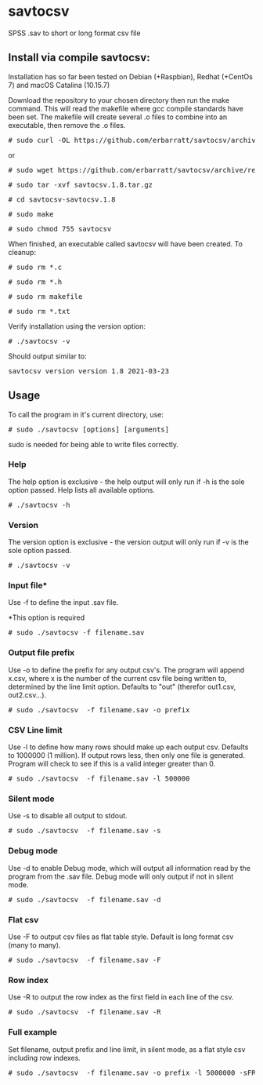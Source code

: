 # savtocsv
SPSS .sav to short or long format csv file

<h2>Install via compile savtocsv:</h2>

Installation has so far been tested on Debian (+Raspbian), Redhat (+CentOs 7) and macOS Catalina (10.15.7)

Download the repository to your chosen directory then run the make command. This will read the makefile where gcc compile standards have been set. The makefile will create several .o files to combine into an executable, then remove the .o files.

<pre># sudo curl -OL https://github.com/erbarratt/savtocsv/archive/refs/tags/savtocsv.1.8.tar.gz</pre>

or

<pre># sudo wget https://github.com/erbarratt/savtocsv/archive/refs/tags/savtocsv.1.8.tar.gz</pre>

<pre># sudo tar -xvf savtocsv.1.8.tar.gz</pre>
<pre># cd savtocsv-savtocsv.1.8</pre>
<pre># sudo make</pre>
<pre># sudo chmod 755 savtocsv</pre>

When finished, an executable called savtocsv will have been created. To cleanup:

<pre># sudo rm *.c</pre>
<pre># sudo rm *.h</pre>
<pre># sudo rm makefile</pre>
<pre># sudo rm *.txt</pre>

Verify installation using the version option:

<pre># ./savtocsv -v</pre>

Should output similar to:

<pre>savtocsv version version 1.8 2021-03-23</pre>

<h2>Usage</h2>

To call the program in it's current directory, use:

<pre># sudo ./savtocsv [options] [arguments]</pre>

sudo is needed for being able to write files correctly.

<h3>Help</h3>

The help option is exclusive - the help output will only run if -h is the sole option passed. Help lists all available options.

<pre># ./savtocsv -h</pre>

<h3>Version</h3>

The version option is exclusive - the version output will only run if -v is the sole option passed.

<pre># ./savtocsv -v</pre>

<h3>Input file*</h3>

Use -f to define the input .sav file.

*This option is required

<pre># sudo ./savtocsv -f filename.sav</pre>

<h3>Output file prefix</h3>

Use -o to define the prefix for any output csv's. The program will append x.csv, where x is the number of the current csv file being written to, determined by the line limit option. Defaults to "out" (therefor out1.csv, out2.csv...).

<pre># sudo ./savtocsv  -f filename.sav -o prefix</pre>

<h3>CSV Line limit</h3>

Use -l to define how many rows should make up each output csv. Defaults to 1000000 (1 million). If output rows less, then only one file is generated. Program will check to see if this is a valid integer greater than 0.

<pre># sudo ./savtocsv  -f filename.sav -l 500000</pre>

<h3>Silent mode</h3>

Use -s to disable all output to stdout.

<pre># sudo ./savtocsv  -f filename.sav -s</pre>

<h3>Debug mode</h3>

Use -d to enable Debug mode, which will output all information read by the program from the .sav file. Debug mode will only output if not in silent mode.

<pre># sudo ./savtocsv  -f filename.sav -d</pre>

<h3>Flat csv</h3>

Use -F to output csv files as flat table style. Default is long format csv (many to many).

<pre># sudo ./savtocsv  -f filename.sav -F</pre>

<h3>Row index</h3>

Use -R to output the row index as the first field in each line of the csv.

<pre># sudo ./savtocsv  -f filename.sav -R</pre>

<h3>Full example</h3>

Set filename, output prefix and line limit, in silent mode, as a flat style csv including row indexes.

<pre># sudo ./savtocsv  -f filename.sav -o prefix -l 5000000 -sFR</pre>
